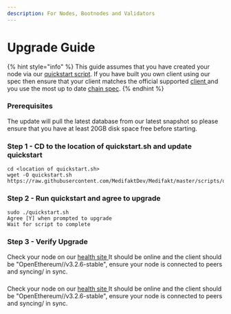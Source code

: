 ```yaml
---
description: For Nodes, Bootnodes and Validators
---
```


# Upgrade Guide

{% hint style="info" %}
This guide assumes that you have created your node via our [quickstart script](https://github.com/fuseio/fuse-network/blob/master/scripts/quickstart.sh). If you have built you own client using our spec then ensure that your client matches the official supported [client ](https://github.com/fuseio/fuse-network/blob/master/Dockerfile#L23)and you use the most up to date [chain spec](https://github.com/fuseio/fuse-network/blob/master/config/spec.json).
{% endhint %}

### Prerequisites

The update will pull the latest database from our latest snapshot so please ensure that you have at least 20GB disk space free before starting.

### Step 1 - CD to the location of quickstart.sh and update quickstart

```
cd <location of quickstart.sh>
wget -O quickstart.sh https://raw.githubusercontent.com/MedifaktDev/Medifakt/master/scripts/quickstart.sh
```

### Step 2 - Run quickstart and agree to upgrade

```
sudo ./quickstart.sh
Agree [Y] when prompted to upgrade
Wait for script to complete
```

### Step 3 - Verify Upgrade

Check your node on our [health site ](https://status.medifakt.network)It should be online and the client should be "OpenEthereum//v3.2.6-stable", ensure your node is connected to peers and syncing/ in sync.

### &#x20;<a href="#step-3-verify-upgrade" id="step-3-verify-upgrade"></a>

Check your node on our [health site ](https://status.medifakt.network/)It should be online and the client should be "OpenEthereum//v3.2.6-stable", ensure your node is connected to peers and syncing/ in sync.
